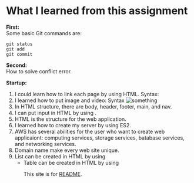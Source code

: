 # What I learned from this assignment
**First:**
<br>
Some basic Git commands are:
```
git status
git add
git commit
```

**Second:**
<br>
How to solve conflict error.

**Startup:**
<br>
1. I could learn how to link each page by using HTML. Syntax: <a href = ""></a>
1. I learned how to put image and video: Syntax <img alt="something" src=""/>
1. In HTML structure, there are body, header, footer, main, and nav.
1. I can put input in HTML by using <label>.
1. HTML is the structure for the web application.
1. I learned how to create my server by using ES2.
1. AWS has several abilities for the user who want to create web applicaiont: computing services, storage services, batabase services, and networking services.
1. Domain name make every web site unique.
1. List can be created in HTML by using <ul>
1. Table can be created in HTML by using <table>



This site is for [README](https://github.com/bobibobab/startup/blob/main/README.md).
